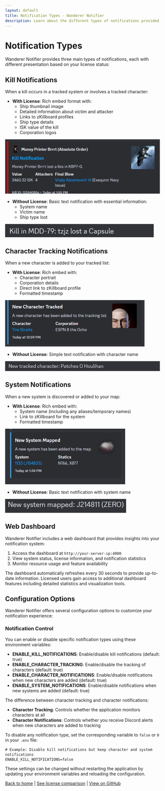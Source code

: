 ```yaml
---
layout: default
title: Notification Types - Wanderer Notifier
description: Learn about the different types of notifications provided by Wanderer Notifier
---
```


# Notification Types

Wanderer Notifier provides three main types of notifications, each with different presentation based on your license status:

## Kill Notifications

When a kill occurs in a tracked system or involves a tracked character:

- **With License**: Rich embed format with:
  - Ship thumbnail image
  - Detailed information about victim and attacker
  - Links to zKillboard profiles
  - Ship type details
  - ISK value of the kill
  - Corporation logos

![Licensed Kill Notification Example](./assets/images/paid-kill.png)

- **Without License**: Basic text notification with essential information:
  - System name
  - Victim name
  - Ship type lost

![Free Kill Notification Example](./assets/images/free-kill.png)

## Character Tracking Notifications

When a new character is added to your tracked list:

- **With License**: Rich embed with:
  - Character portrait
  - Corporation details
  - Direct link to zKillboard profile
  - Formatted timestamp

![Licensed Character Notification Example](./assets/images/paid-character.png)

- **Without License**: Simple text notification with character name

![Free Character Notification Example](./assets/images/free-character.png)

## System Notifications

When a new system is discovered or added to your map:

- **With License**: Rich embed with:
  - System name (including any aliases/temporary names)
  - Link to zKillboard for the system
  - Formatted timestamp

![Licensed System Notification Example](./assets/images/paid-system.png)

- **Without License**: Basic text notification with system name

![Free System Notification Example](./assets/images/free-system.png)

## Web Dashboard

Wanderer Notifier includes a web dashboard that provides insights into your notification system:

1. Access the dashboard at `http://your-server-ip:4000`
2. View system status, license information, and notification statistics
3. Monitor resource usage and feature availability

The dashboard automatically refreshes every 30 seconds to provide up-to-date information. Licensed users gain access to additional dashboard features including detailed statistics and visualization tools.

## Configuration Options

Wanderer Notifier offers several configuration options to customize your notification experience:

### Notification Control

You can enable or disable specific notification types using these environment variables:

- **ENABLE_KILL_NOTIFICATIONS**: Enable/disable kill notifications (default: true)
- **ENABLE_CHARACTER_TRACKING**: Enable/disable the tracking of characters (default: true)
- **ENABLE_CHARACTER_NOTIFICATIONS**: Enable/disable notifications when new characters are added (default: true)
- **ENABLE_SYSTEM_NOTIFICATIONS**: Enable/disable notifications when new systems are added (default: true)

The difference between character tracking and character notifications:
- **Character Tracking**: Controls whether the application monitors characters at all
- **Character Notifications**: Controls whether you receive Discord alerts when new characters are added to tracking

To disable any notification type, set the corresponding variable to `false` or `0` in your `.env` file:

```dotenv
# Example: Disable kill notifications but keep character and system notifications
ENABLE_KILL_NOTIFICATIONS=false
```

These settings can be changed without restarting the application by updating your environment variables and reloading the configuration.

[Back to home](./index.html) | [See license comparison](./license.html) | [View on GitHub](https://github.com/yourusername/wanderer-notifier) 